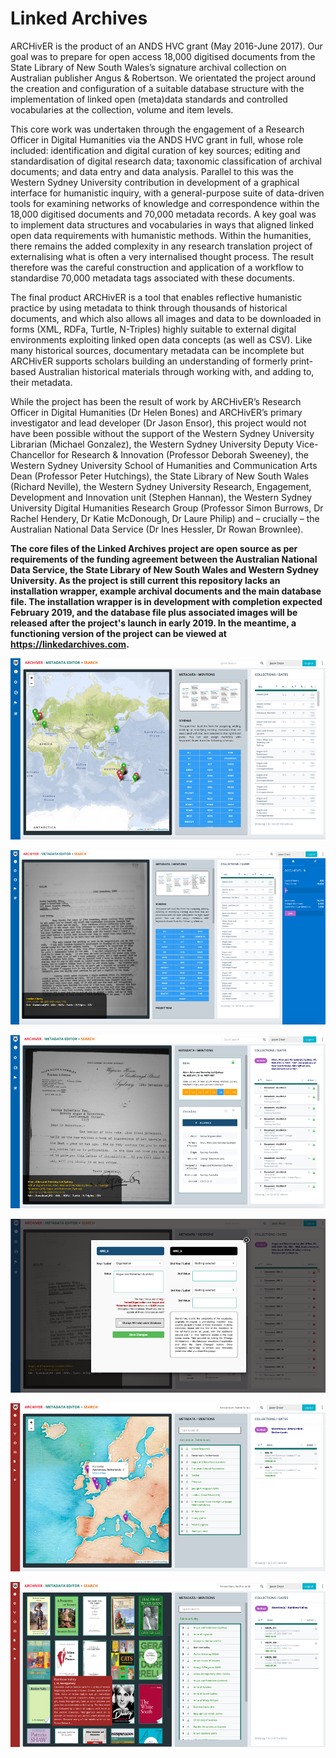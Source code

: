 # Linked Archives

ARCHivER is the product of an ANDS HVC grant (May 2016-June 2017). Our goal was to prepare for open access 18,000 digitised documents from the State Library of New South Wales’s signature archival collection on Australian publisher Angus & Robertson. We orientated the project around the creation and configuration of a suitable database structure with the implementation of linked open (meta)data standards and controlled vocabularies at the collection, volume and item levels. 

This core work was undertaken through the engagement of a Research Officer in Digital Humanities via the ANDS HVC grant in full, whose role included: identification and digital curation of key sources; editing and standardisation of digital research data; taxonomic classification of archival documents; and data entry and data analysis. Parallel to this was the Western Sydney University contribution in development of a graphical interface for humanistic inquiry, with a general-purpose suite of data-driven tools for examining networks of knowledge and correspondence within the 18,000 digitised documents and 70,000 metadata records. A key goal was to implement data structures and vocabularies in ways that aligned linked open data requirements with humanistic methods. Within the humanities, there remains the added complexity in any research translation project of externalising what is often a very internalised thought process. The result therefore was the careful construction and application of a workflow to standardise 70,000 metadata tags associated with these documents. 

The final product ARCHivER is a tool that enables reflective humanistic practice by using metadata to think through thousands of historical documents, and which also allows all images and data to be downloaded in forms (XML, RDFa, Turtle, N-Triples) highly suitable to external digital environments exploiting linked open data concepts (as well as CSV). Like many historical sources, documentary metadata can be incomplete but ARCHivER supports scholars building an understanding of formerly print-based Australian historical materials through working with, and adding to, their metadata.

While the project has been the result of work by ARCHivER’s Research Officer in Digital Humanities (Dr Helen Bones) and ARCHivER’s primary investigator and lead developer (Dr Jason Ensor), this project would not have been possible without the support of the Western Sydney University Librarian (Michael Gonzalez), the Western Sydney University Deputy Vice-Chancellor for Research & Innovation (Professor Deborah Sweeney), the Western Sydney University School of Humanities and Communication Arts Dean (Professor Peter Hutchings), the State Library of New South Wales (Richard Neville), the Western Sydney University Research, Engagement, Development and Innovation unit (Stephen Hannan), the Western Sydney University Digital Humanities Research Group (Professor Simon Burrows, Dr Rachel Hendery, Dr Katie McDonough, Dr Laure Philip) and – crucially – the Australian National Data Service (Dr Ines Hessler, Dr Rowan Brownlee).

**The core files of the Linked Archives project are open source as per requirements of the funding agreement between the Australian National Data Service, the State Library of New South Wales and Western Sydney University. As the project is still current this repository lacks an installation wrapper, example archival documents and the main database file. The installation wrapper is in development with completion expected February 2019, and the database file plus associated images will be released after the project's launch in early 2019. In the meantime, a functioning version of the project can be viewed at https://linkedarchives.com.**

![Screenshot 1](https://raw.githubusercontent.com/enjensor/Linked-Archives/master/Screenshot_1.png)

![Screenshot 2](https://raw.githubusercontent.com/enjensor/Linked-Archives/master/Screenshot_2.png)

![Screenshot 3](https://raw.githubusercontent.com/enjensor/Linked-Archives/master/Screenshot_3.png)

![Screenshot 4](https://raw.githubusercontent.com/enjensor/Linked-Archives/master/Screenshot_4.png)

![Screenshot 5](https://raw.githubusercontent.com/enjensor/Linked-Archives/master/Screenshot_5.png)

![Screenshot 6](https://raw.githubusercontent.com/enjensor/Linked-Archives/master/Screenshot_6.png)
